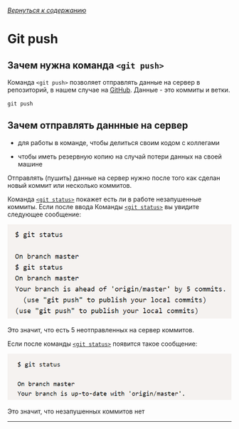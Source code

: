[*Вернуться к содержанию*](/readme.md)
# Git push

## Зачем нужна команда `<git push>`

Команда `<git push>` позволяет отправлять данные на сервер в репозиторий, в нашем случае на [GitHub](https://github.com/). Данные - это коммиты и ветки.

~~~bash=
git push
~~~

## Зачем отправлять даннные на сервер

* для работы в команде, чтобы делиться своим кодом с коллегами

* чтобы иметь резервную копию на случай потери данных на своей машине

Отправлять (пушить) данные на сервер нужно после того как сделан новый коммит или несколько коммитов.

Команда [`<git status>`](/commands/git_status.md) покажет есть ли в работе незапушенные коммиты. Если после ввода Команды [`<git status>`](/commands/git_status.md) вы увидите следующее сообщение:

![pushcommit](/assets/pushcommit.png)

Это значит, что есть 5 неотправленных на сервер коммитов.

Если после команды [`<git status>`](/commands/git_status.md) появится такое сообщение:

![pushcommit](/assets/push_nocommits.png)

Это значит, что незапушенных коммитов нет

---
